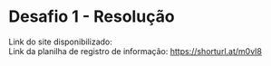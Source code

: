 # Desafio 1 - Resolução

Link do site disponibilizado: <br>
Link da planilha de registro de informação: https://shorturl.at/m0vI8
